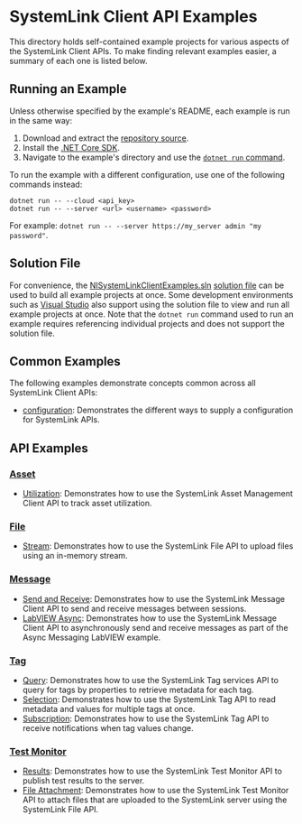 SystemLink Client API Examples
==============================

This directory holds self-contained example projects for various aspects of the
SystemLink Client APIs. To make finding relevant examples easier, a summary of
each one is listed below.

Running an Example
------------------

Unless otherwise specified by the example's README, each example is run in the
same way:

1. Download and extract the [repository source](https://github.com/ni/systemlink-client-docs/archive/master.zip).
2. Install the [.NET Core SDK](https://dotnet.microsoft.com/download/dotnet-core).
3. Navigate to the example's directory and use the [`dotnet run` command](https://docs.microsoft.com/en-us/dotnet/core/tools/dotnet-run?tabs=netcore21).

To run the example with a different configuration, use one of the following
commands instead:

```
dotnet run -- --cloud <api_key>
dotnet run -- --server <url> <username> <password>
```

For example: `dotnet run -- --server https://my_server admin "my password"`.

Solution File
-------------

For convenience, the [NISystemLinkClientExamples.sln](NISystemLinkClientExamples.sln)
[solution file](https://docs.microsoft.com/en-us/dotnet/core/tools/dotnet-sln)
can be used to build all example projects at once. Some development environments
such as [Visual Studio](https://visualstudio.microsoft.com/) also support using
the solution file to view and run all example projects at once. Note that the
`dotnet run` command used to run an example requires referencing individual
projects and does not support the solution file.

Common Examples
---------------

The following examples demonstrate concepts common across all SystemLink Client
APIs:

- [configuration](configuration): Demonstrates the different ways to supply a
  configuration for SystemLink APIs.

API Examples
------------

### [Asset](asset)

- [Utilization](asset/utilization): Demonstrates how to use the SystemLink Asset Management
  Client API to track asset utilization.

### [File](file)

- [Stream](file/stream): Demonstrates how to use the SystemLink File API to upload files using an in-memory stream.

### [Message](message)

- [Send and Receive](message/send_receive): Demonstrates how to use the
  SystemLink Message Client API to send and receive messages between sessions.
- [LabVIEW Async](message/labview): Demonstrates how to use the SystemLink Message
  Client API to asynchronously send and receive messages as part of the
  Async Messaging LabVIEW example.

### [Tag](tag)

- [Query](tag/query): Demonstrates how to use the SystemLink Tag services API to
  query for tags by properties to retrieve metadata for each tag.
- [Selection](tag/selection): Demonstrates how to use the SystemLink Tag API to
  read metadata and values for multiple tags at once.
- [Subscription](tag/subscription): Demonstrates how to use the SystemLink Tag API
  to receive notifications when tag values change.

### [Test Monitor](testmonitor)

- [Results](testmonitor/results): Demonstrates how to use the SystemLink Test Monitor API to publish test results to the server.
- [File Attachment](testmonitor/file-attachment): Demonstrates how to use the SystemLink Test Monitor API to attach files that are uploaded to the SystemLink server using the SystemLink File API.